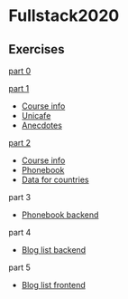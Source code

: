 # Fullstack2020

## Exercises
[part 0](https://github.com/lchz/Fullstack2020/tree/master/part0)

[part 1](https://github.com/lchz/Fullstack2020/tree/master/part1)
- [Course info](https://github.com/lchz/Fullstack2020/tree/master/part1/courseinfo)
- [Unicafe](https://github.com/lchz/Fullstack2020/tree/master/part1/unicafe)
- [Anecdotes](https://github.com/lchz/Fullstack2020/tree/master/part1/anecdotes)

[part 2](https://github.com/lchz/Fullstack2020/tree/master/part2)
- [Course info](https://github.com/lchz/Fullstack2020/tree/master/part2/courseinfo)
- [Phonebook](https://github.com/lchz/Fullstack2020/tree/master/part2/phonebook)
- [Data for countries](https://github.com/lchz/Fullstack2020/tree/master/part2/countries)

part 3
- [Phonebook backend](https://github.com/lchz/part3-phonebookBackend)

part 4
- [Blog list backend](https://github.com/lchz/part4-bloglist_Backend)

part 5
- [Blog list frontend](https://github.com/lchz/part5-bloglist_Frontend)

